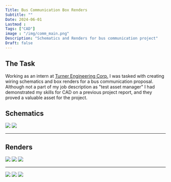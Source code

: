 ```yaml
---
Title: Bus Communication Box Renders 
Subtitle: ""
Date: 2024-06-01
Lastmod : 
Tags: ["CAD"]
image : "/img/comm_main.png"
Description: "Schematics and Renders for bus communication project"
Draft: false
---
```


## The Task

Working as an intern at [Turner Engineering Corp.](https://turner-engineering.com/) I was tasked with creating wiring schematics and box renders for a bus communication proposal. Although not a part of my job description as "test asset manager" I had demonstrated my skills for CAD on a previous project report, and they proved a valuable asset for the project. 

## Schematics
![](/img/XR80schem.jpg "") 
![](/img/XR60schem.jpg "") 
***

## Renders
![](/img/XR601.png "") 
![](/img/XR602.png "") 
![](/img/XR603.png "")  
***
![](/img/XR801.png "") 
![](/img/XR802.png "") 
![](/img/XR803.png "")

